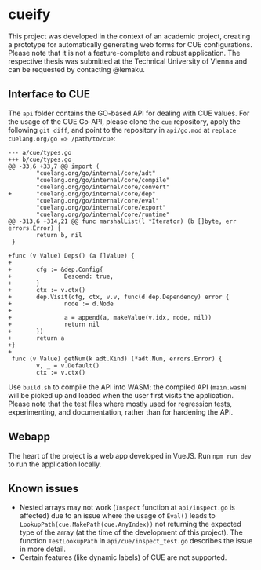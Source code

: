 # cueify

This project was developed in the context of an academic project, creating a prototype for automatically generating web forms for CUE configurations. Please note that it is not a feature-complete and robust application. The respective thesis was submitted at the Technical University of Vienna and can be requested by contacting @lemaku.

## Interface to CUE

The `api` folder contains the GO-based API for dealing with CUE values. For the usage of the CUE Go-API, please clone the `cue` repository, apply the following `git diff`, and point to the repository in `api/go.mod` at `replace cuelang.org/go => /path/to/cue`:
```
--- a/cue/types.go
+++ b/cue/types.go
@@ -33,6 +33,7 @@ import (
        "cuelang.org/go/internal/core/adt"
        "cuelang.org/go/internal/core/compile"
        "cuelang.org/go/internal/core/convert"
+       "cuelang.org/go/internal/core/dep"
        "cuelang.org/go/internal/core/eval"
        "cuelang.org/go/internal/core/export"
        "cuelang.org/go/internal/core/runtime"
@@ -313,6 +314,21 @@ func marshalList(l *Iterator) (b []byte, err errors.Error) {
        return b, nil
 }

+func (v Value) Deps() (a []Value) {
+
+       cfg := &dep.Config{
+               Descend: true,
+       }
+       ctx := v.ctx()
+       dep.Visit(cfg, ctx, v.v, func(d dep.Dependency) error {
+               node := d.Node
+
+               a = append(a, makeValue(v.idx, node, nil))
+               return nil
+       })
+       return a
+}
+
 func (v Value) getNum(k adt.Kind) (*adt.Num, errors.Error) {
        v, _ = v.Default()
        ctx := v.ctx()
```
Use `build.sh` to compile the API into WASM; the compiled API (`main.wasm`) will be picked up and loaded when the user first visits the application. Please note that the test files where mostly used for regression tests, experimenting, and documentation, rather than for hardening the API.

## Webapp

The heart of the project is a web app developed in VueJS. Run `npm run dev` to run the application locally.

## Known issues
* Nested arrays may not work (`Inspect` function at `api/inspect.go` is affected) due to an issue where the usage of `Eval()` leads to `LookupPath(cue.MakePath(cue.AnyIndex))` not returning the expected type of the array (at the time of the development of this project). The function `TestLookupPath` in `api/cue/inspect_test.go` describes the issue in more detail.
* Certain features (like dynamic labels) of CUE are not supported.